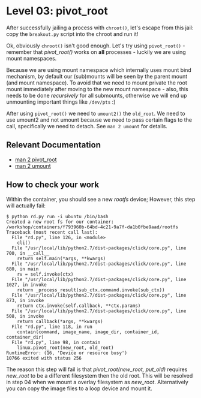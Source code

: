 # Level 03: pivot_root

After successfully jailing a process with `chroot()`, let's escape from this jail: copy the `breakout.py` script into the chroot and run it!

Ok, obviously `chroot()` isn't good enough. Let's try using `pivot_root()` - remember that *pivot_root()* works on **all** processes - luckily we are using mount namespaces.

Because we are using mount namespace which internally uses mount bind mechanism, by default our (sub)mounts will be seen by the parent mount (and mount namespace). To avoid that we need to mount private the root mount immediately after moving to the new mount namespace - also, this needs to be done *recursively* for all submounts, otherwise we will end up unmounting important things like `/dev/pts` :)

After using `pivot_root()` we need to `umount2()` the `old_root`. We need to use umount2 and not umount because we need to pass certain flags to the call, specifically we need to detach. See `man 2 umount` for details.

## Relevant Documentation

- [man 2 pivot_root](http://linux.die.net/man/2/pivot_root)
- [man 2 umount](http://linux.die.net/man/2/umount)

## How to check your work

Within the container, you should see a new *rootfs* device; However, this step will actually fail:

```
$ python rd.py run -i ubuntu /bin/bash
Created a new root fs for our container: /workshop/containers/f793960b-64bd-4c21-9a7f-da1b0fbe9aad/rootfs
Traceback (most recent call last):
  File "rd.py", line 126, in <module>
    cli()
  File "/usr/local/lib/python2.7/dist-packages/click/core.py", line 700, in __call__
    return self.main(*args, **kwargs)
  File "/usr/local/lib/python2.7/dist-packages/click/core.py", line 680, in main
    rv = self.invoke(ctx)
  File "/usr/local/lib/python2.7/dist-packages/click/core.py", line 1027, in invoke
    return _process_result(sub_ctx.command.invoke(sub_ctx))
  File "/usr/local/lib/python2.7/dist-packages/click/core.py", line 873, in invoke
    return ctx.invoke(self.callback, **ctx.params)
  File "/usr/local/lib/python2.7/dist-packages/click/core.py", line 508, in invoke
    return callback(*args, **kwargs)
  File "rd.py", line 118, in run
    contain(command, image_name, image_dir, container_id, container_dir)
  File "rd.py", line 98, in contain
    linux.pivot_root(new_root, old_root)
RuntimeError: (16, 'Device or resource busy')
10766 exited with status 256
```

The reason this step will fail is that *pivot_root(new_root, put_old)* requires *new_root* to be a different filesystem then the old root. This will be resolved in step 04 when we mount a overlay filesystem as *new_root*. Alternatively you can copy the image files to a loop device and mount it.

